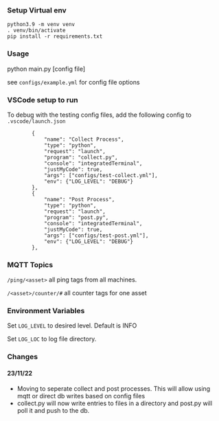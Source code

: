 ### Setup Virtual env

```
python3.9 -m venv venv
. venv/bin/activate
pip install -r requirements.txt
```

### Usage
python main.py [config file]

see `configs/example.yml` for config file options

### VSCode setup to run

To debug with the testing config files, 
add the following config to `.vscode/launch.json`

```        
        {
            "name": "Collect Process",
            "type": "python",
            "request": "launch",
            "program": "collect.py",
            "console": "integratedTerminal",
            "justMyCode": true,
            "args": ["configs/test-collect.yml"],
            "env": {"LOG_LEVEL": "DEBUG"}
        },
        {
            "name": "Post Process",
            "type": "python",
            "request": "launch",
            "program": "post.py",
            "console": "integratedTerminal",
            "justMyCode": true,
            "args": ["configs/test-post.yml"],
            "env": {"LOG_LEVEL": "DEBUG"}
        },
```

### MQTT Topics

`/ping/<asset>` all ping tags from all machines.   

`/<asset>/counter/#` all counter tags for one asset

### Environment Variables

Set `LOG_LEVEL` to desired level.  Default is INFO

Set `LOG_LOC` to log file directory.

### Changes
#### 23/11/22
  - Moving to seperate collect and post processes.  This will allow using mqtt or direct db writes based on config files
  - collect.py will now write entries to files in a directory and post.py will poll it and push to the db.


 